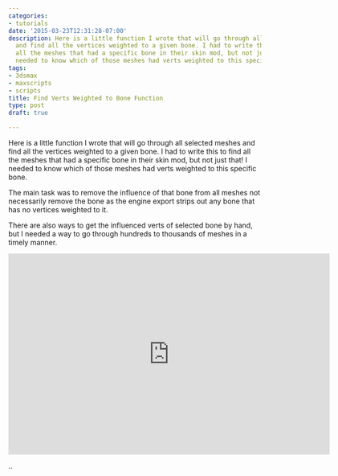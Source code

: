 ```yaml
---
categories:
- tutorials
date: '2015-03-23T12:31:28-07:00'
description: Here is a little function I wrote that will go through all selected meshes
  and find all the vertices weighted to a given bone. I had to write this to find
  all the meshes that had a specific bone in their skin mod, but not just that! I
  needed to know which of those meshes had verts weighted to this specific bone.
tags:
- 3dsmax
- maxscripts
- scripts
title: Find Verts Weighted to Bone Function
type: post
draft: true

---
```

Here is a little function I wrote that will go through all selected meshes and find all the vertices weighted to a given bone. I had to write this to find all the meshes that had a specific bone in their skin mod, but not just that! I needed to know which of those meshes had verts weighted to this specific bone.

The main task was to remove the influence of that bone from all meshes not necessarily remove the bone as the engine export strips out any bone that has no vertices weighted to it.

There are also ways to get the influenced verts of selected bone by hand, but I needed a way to go through hundreds to thousands of meshes in a timely manner.

<iframe src="https://player.vimeo.com/video/60972226" width="640" height="400" frameborder="0" webkitallowfullscreen mozallowfullscreen allowfullscreen></iframe>

..
<script src="https://gist.github.com/anonymous/132b9a406d555f8ace4b3f361d17ca08.js"></script>